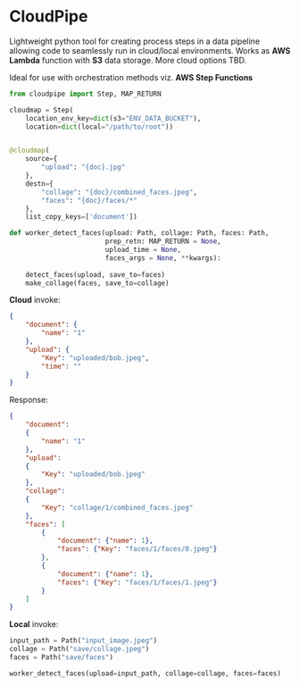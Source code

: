 # CloudPipe

Lightweight python tool for creating process steps in a data pipeline allowing code to seamlessly run in cloud/local environments.
Works as __AWS Lambda__ function with __S3__ data storage. 
More cloud options TBD.

Ideal for use with orchestration methods viz. __AWS Step Functions__

```python
from cloudpipe import Step, MAP_RETURN

cloudmap = Step(
    location_env_key=dict(s3="ENV_DATA_BUCKET"), 
    location=dict(local="/path/to/root"))


@cloudmap(
    source={
        "upload": "{doc}.jpg"
    }, 
    destn={
        "collage": "{doc}/combined_faces.jpeg",
        "faces": "{doc}/faces/*"
    }, 
    list_copy_keys=['document'])

def worker_detect_faces(upload: Path, collage: Path, faces: Path, 
                        prep_retn: MAP_RETURN = None,
                        upload_time = None,
                        faces_args = None, **kwargs):
    
    detect_faces(upload, save_to=faces)
    make_collage(faces, save_to=collage)

```

__Cloud__ invoke:

```json
{
    "document": {
        "name": "1"
    },
    "upload": {
        "Key": "uploaded/bob.jpeg",
        "time": ""
    }
}
```

Response:
```json
{
    "document": 
    {
        "name": "1"
    },
    "upload": 
    {
        "Key": "uploaded/bob.jpeg"
    },
    "collage": 
    {
        "Key": "collage/1/combined_faces.jpeg"
    },
    "faces": [
        {
            "document": {"name": 1},
            "faces": {"Key": "faces/1/faces/0.jpeg"}
        },
        {
            "document": {"name": 1},
            "faces": {"Key": "faces/1/faces/1.jpeg"}
        }
    ]
}
```

__Local__ invoke:
```python
input_path = Path("input_image.jpeg")
collage = Path("save/collage.jpeg")
faces = Path("save/faces")

worker_detect_faces(upload=input_path, collage=collage, faces=faces)
```
